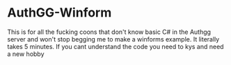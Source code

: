 # AuthGG-Winform
This is for all the fucking coons that don't know basic C# in the Authgg server and won't stop begging me to make a winforms example. It literally takes 5 minutes. If you cant understand the code you need to kys and need a new hobby

